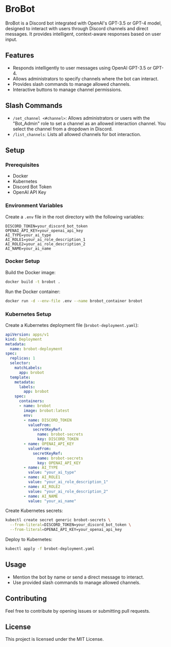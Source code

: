 # BroBot

BroBot is a Discord bot integrated with OpenAI's GPT-3.5 or GPT-4 model, designed to interact with users through Discord channels and direct messages. It provides intelligent, context-aware responses based on user input.

## Features

- Responds intelligently to user messages using OpenAI GPT-3.5 or GPT-4.
- Allows administrators to specify channels where the bot can interact.
- Provides slash commands to manage allowed channels.
- Interactive buttons to manage channel permissions.

## Slash Commands

- `/set_channel <#channel>`: Allows administrators or users with the "Bot_Admin" role to set a channel as an allowed interaction channel. You select the channel from a dropdown in Discord.
- `/list_channels`: Lists all allowed channels for bot interaction.

## Setup

### Prerequisites

- Docker
- Kubernetes
- Discord Bot Token
- OpenAI API Key

### Environment Variables

Create a `.env` file in the root directory with the following variables:

```env
DISCORD_TOKEN=your_discord_bot_token
OPENAI_API_KEY=your_openai_api_key
AI_TYPE=your_ai_type
AI_ROLE1=your_ai_role_description_1
AI_ROLE2=your_ai_role_description_2
AI_NAME=your_ai_name
```

### Docker Setup

Build the Docker image:

```bash
docker build -t brobot .
```

Run the Docker container:

```bash
docker run -d --env-file .env --name brobot_container brobot
```

### Kubernetes Setup

Create a Kubernetes deployment file (`brobot-deployment.yaml`):

```yaml
apiVersion: apps/v1
kind: Deployment
metadata:
  name: brobot-deployment
spec:
  replicas: 1
  selector:
    matchLabels:
      app: brobot
  template:
    metadata:
      labels:
        app: brobot
    spec:
      containers:
      - name: brobot
        image: brobot:latest
        env:
        - name: DISCORD_TOKEN
          valueFrom:
            secretKeyRef:
              name: brobot-secrets
              key: DISCORD_TOKEN
        - name: OPENAI_API_KEY
          valueFrom:
            secretKeyRef:
              name: brobot-secrets
              key: OPENAI_API_KEY
        - name: AI_TYPE
          value: "your_ai_type"
        - name: AI_ROLE1
          value: "your_ai_role_description_1"
        - name: AI_ROLE2
          value: "your_ai_role_description_2"
        - name: AI_NAME
          value: "your_ai_name"
```

Create Kubernetes secrets:

```bash
kubectl create secret generic brobot-secrets \
  --from-literal=DISCORD_TOKEN=your_discord_bot_token \
  --from-literal=OPENAI_API_KEY=your_openai_api_key
```

Deploy to Kubernetes:

```bash
kubectl apply -f brobot-deployment.yaml
```

## Usage

- Mention the bot by name or send a direct message to interact.
- Use provided slash commands to manage allowed channels.

## Contributing

Feel free to contribute by opening issues or submitting pull requests.

## License

This project is licensed under the MIT License.

